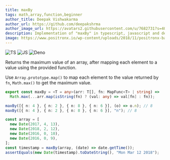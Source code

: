 ```yaml
---
title: maxBy
tags: math,array,function,beginner
author_title: Deepak Vishwakarma
author_url: https://github.com/deepakshrma
author_image_url: https://avatars2.githubusercontent.com/u/7682731?s=400
description: Implementation of "maxBy" in typescript, javascript and deno.
image: https://www.positronx.io/wp-content/uploads/2018/11/positronx-banner-1152-1.jpg
---
```


![TS](https://img.shields.io/badge/supports-typescript-blue.svg?style=flat-square)
![JS](https://img.shields.io/badge/supports-javascript-yellow.svg?style=flat-square)
![Deno](https://img.shields.io/badge/supports-deno-green.svg?style=flat-square)

Returns the maximum value of an array, after mapping each element to a value using the provided function.

Use `Array.prototype.map()` to map each element to the value returned by `fn`, `Math.max()` to get the maximum value.

```ts title="typescript"
export const maxBy = <T = any>(arr: T[], fn: MapFunc<T> | string) =>
  Math.max(...arr.map(isString(fn) ? (val: any) => val[fn] : fn));
```

```ts title="typescript"
maxBy([{ n: 4 }, { n: 2 }, { n: 8 }, { n: 6 }], (o) => o.n); // 8
maxBy([{ n: 4 }, { n: 2 }, { n: 8 }, { n: 6 }], "n"); // 8

const array = [
  new Date(2017, 4, 13),
  new Date(2018, 2, 12),
  new Date(2016, 0, 10),
  new Date(2016, 0, 9),
];
const timestamp = maxBy(array, (date) => date.getTime());
assertEquals(new Date(timestamp).toDateString(), "Mon Mar 12 2018");
```
